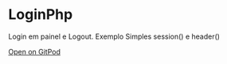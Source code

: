 # LoginPhp

Login em painel e Logout.
Exemplo Simples session() e header()

[Open on GitPod](https://gitpod.io/#https://github.com/wesklay/LoginPhp)
